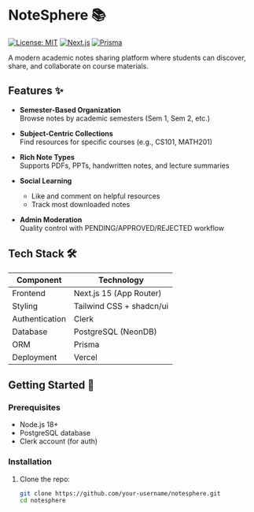 # NoteSphere 📚

[![License: MIT](https://img.shields.io/badge/License-MIT-blue.svg)](https://opensource.org/licenses/MIT)
[![Next.js](https://img.shields.io/badge/Next.js-13.5%2B-black?logo=next.js)](https://nextjs.org/)
[![Prisma](https://img.shields.io/badge/Prisma-ORM-brightgreen?logo=prisma)](https://prisma.io/)

A modern academic notes sharing platform where students can discover, share, and collaborate on course materials.


## Features ✨

- **Semester-Based Organization**  
  Browse notes by academic semesters (Sem 1, Sem 2, etc.)
  
- **Subject-Centric Collections**  
  Find resources for specific courses (e.g., CS101, MATH201)

- **Rich Note Types**  
  Supports PDFs, PPTs, handwritten notes, and lecture summaries

- **Social Learning**  
  - Like and comment on helpful resources
  - Track most downloaded notes

- **Admin Moderation**  
  Quality control with PENDING/APPROVED/REJECTED workflow

## Tech Stack 🛠️

| Component       | Technology |
|----------------|------------|
| Frontend       | Next.js 15 (App Router) |
| Styling        | Tailwind CSS + shadcn/ui |
| Authentication | Clerk |
| Database       | PostgreSQL (NeonDB) |
| ORM            | Prisma |
| Deployment     | Vercel |

## Getting Started 🚀

### Prerequisites
- Node.js 18+
- PostgreSQL database
- Clerk account (for auth)

### Installation
1. Clone the repo:
   ```bash
   git clone https://github.com/your-username/notesphere.git
   cd notesphere